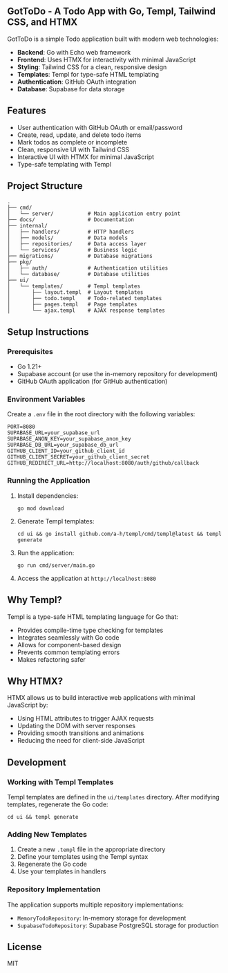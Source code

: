 ## GotToDo - A Todo App with Go, Templ, Tailwind CSS, and HTMX

GotToDo is a simple Todo application built with modern web technologies:

- **Backend**: Go with Echo web framework
- **Frontend**: Uses HTMX for interactivity with minimal JavaScript
- **Styling**: Tailwind CSS for a clean, responsive design
- **Templates**: Templ for type-safe HTML templating
- **Authentication**: GitHub OAuth integration
- **Database**: Supabase for data storage

## Features

- User authentication with GitHub OAuth or email/password
- Create, read, update, and delete todo items
- Mark todos as complete or incomplete
- Clean, responsive UI with Tailwind CSS
- Interactive UI with HTMX for minimal JavaScript
- Type-safe templating with Templ

## Project Structure

```
.
├── cmd/
│   └── server/           # Main application entry point
├── docs/                 # Documentation
├── internal/
│   ├── handlers/         # HTTP handlers
│   ├── models/           # Data models
│   ├── repositories/     # Data access layer
│   └── services/         # Business logic
├── migrations/           # Database migrations
├── pkg/
│   ├── auth/             # Authentication utilities
│   └── database/         # Database utilities
├── ui/
│   └── templates/        # Templ templates
│       ├── layout.templ  # Layout templates
│       ├── todo.templ    # Todo-related templates
│       ├── pages.templ   # Page templates
│       └── ajax.templ    # AJAX response templates
```

## Setup Instructions

### Prerequisites

- Go 1.21+
- Supabase account (or use the in-memory repository for development)
- GitHub OAuth application (for GitHub authentication)

### Environment Variables

Create a `.env` file in the root directory with the following variables:

```
PORT=8080
SUPABASE_URL=your_supabase_url
SUPABASE_ANON_KEY=your_supabase_anon_key
SUPABASE_DB_URL=your_supabase_db_url
GITHUB_CLIENT_ID=your_github_client_id
GITHUB_CLIENT_SECRET=your_github_client_secret
GITHUB_REDIRECT_URL=http://localhost:8080/auth/github/callback
```

### Running the Application

1. Install dependencies:
   ```
   go mod download
   ```

2. Generate Templ templates:
   ```
   cd ui && go install github.com/a-h/templ/cmd/templ@latest && templ generate
   ```

3. Run the application:
   ```
   go run cmd/server/main.go
   ```

4. Access the application at `http://localhost:8080`

## Why Templ?

Templ is a type-safe HTML templating language for Go that:

- Provides compile-time type checking for templates
- Integrates seamlessly with Go code
- Allows for component-based design
- Prevents common templating errors
- Makes refactoring safer

## Why HTMX?

HTMX allows us to build interactive web applications with minimal JavaScript by:

- Using HTML attributes to trigger AJAX requests
- Updating the DOM with server responses
- Providing smooth transitions and animations
- Reducing the need for client-side JavaScript

## Development

### Working with Templ Templates

Templ templates are defined in the `ui/templates` directory. After modifying templates, regenerate the Go code:

```
cd ui && templ generate
```

### Adding New Templates

1. Create a new `.templ` file in the appropriate directory
2. Define your templates using the Templ syntax
3. Regenerate the Go code
4. Use your templates in handlers

### Repository Implementation

The application supports multiple repository implementations:

- `MemoryTodoRepository`: In-memory storage for development
- `SupabaseTodoRepository`: Supabase PostgreSQL storage for production

## License

MIT
